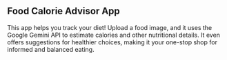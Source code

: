 ## Food Calorie Advisor App

This app helps you track your diet! Upload a food image, and it uses the Google Gemini API to estimate calories and other nutritional details. 
It even offers suggestions for healthier choices, making it your one-stop shop for informed and balanced eating.
